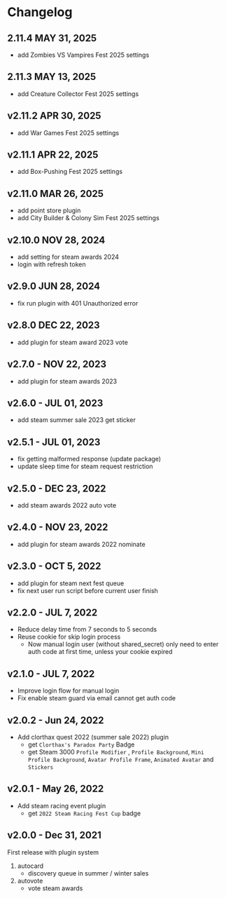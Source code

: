 # Changelog

## 2.11.4 MAY 31, 2025

- add Zombies VS Vampires Fest 2025 settings

## 2.11.3 MAY 13, 2025

- add Creature Collector Fest 2025 settings

## v2.11.2 APR 30, 2025

- add War Games Fest 2025 settings

## v2.11.1 APR 22, 2025

- add Box-Pushing Fest 2025 settings

## v2.11.0 MAR 26, 2025

- add point store plugin
- add City Builder & Colony Sim Fest 2025 settings

## v2.10.0 NOV 28, 2024

- add setting for steam awards 2024
- login with refresh token

## v2.9.0 JUN 28, 2024

- fix run plugin with 401 Unauthorized error

## v2.8.0 DEC 22, 2023

- add plugin for steam award 2023 vote

## v2.7.0 - NOV 22, 2023

- add plugin for steam awards 2023

## v2.6.0 - JUL 01, 2023

- add steam summer sale 2023 get sticker

## v2.5.1 - JUL 01, 2023

- fix getting malformed response (update package)
- update sleep time for steam request restriction

## v2.5.0 - DEC 23, 2022

- add steam awards 2022 auto vote

## v2.4.0 - NOV 23, 2022

- add plugin for steam awards 2022 nominate

## v2.3.0 - OCT 5, 2022

- add plugin for steam next fest queue
- fix next user run script before current user finish

## v2.2.0 - JUL 7, 2022

- Reduce delay time from 7 seconds to 5 seconds
- Reuse cookie for skip login process
  - Now manual login user (without shared_secret) only need to enter auth code at first time, unless your cookie expired

## v2.1.0 - JUL 7, 2022

- Improve login flow for manual login
- Fix enable steam guard via email cannot get auth code

## v2.0.2 - Jun 24, 2022

- Add clorthax quest 2022 (summer sale 2022) plugin
  - get `Clorthax's Paradox Party` Badge
  - get Steam 3000 `Profile Modifier` , `Profile Background`, `Mini Profile Background`, `Avatar Profile Frame`, `Animated Avatar` and `Stickers`

## v2.0.1 - May 26, 2022

- Add steam racing event plugin
  - get `2022 Steam Racing Fest Cup` badge

## v2.0.0 - Dec 31, 2021

First release with plugin system

1. autocard
   - discovery queue in summer / winter sales
2. autovote
   - vote steam awards
